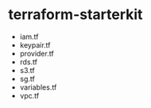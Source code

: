 # terraform-starterkit

- iam.tf
- keypair.tf
- provider.tf
- rds.tf
- s3.tf
- sg.tf
- variables.tf
- vpc.tf
